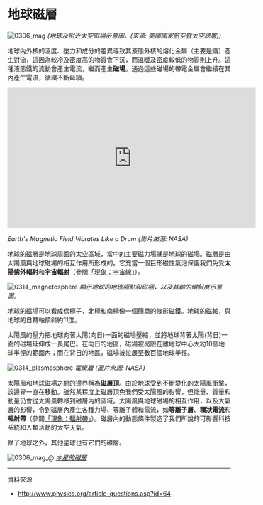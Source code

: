 # 地球磁層

![0306_mag](./static/0313_earth.jpg)
*(地球及附近太空磁場示意圖。(來源: 美國國家航空暨太空總署))*

地球內外核的溫度、壓力和成分的差異導致其液態外核的熔化金屬（主要是鐵）產生對流，這因為較冷及密度高的物質會下沉，而溫暖及密度較低的物質則上升。這種液態鐵的流動會產生電流，繼而產生**磁場**。通過這些磁場的帶電金屬會繼續在其內產生電流，循環不斷延續。

<iframe width="560" height="315" src="https://www.youtube.com/embed/iVSD9x598jw" frameborder="0" allow="accelerometer; autoplay; encrypted-media; gyroscope; picture-in-picture" allowfullscreen></iframe>

*Earth's Magnetic Field Vibrates Like a Drum (影片來源: NASA)*

地球的磁層是地球周圍的太空區域，當中的主要磁力場就是地球的磁場。磁層是由太陽風與地球磁場的相互作用所形成的。它充當一個巨形磁性氣泡保護我們免受**太陽紫外輻射**和**宇宙輻射**（參閱[「現象：宇宙線」](/#/zh_hk/section/phenomena/galactic-cosmic-rays)）。

![0314_magnetosphere](./static/magnesphere.png)
*顯示地球的地理極點和磁極，以及其軸的傾斜度示意圖。*

地球的磁場可以看成偶極子，北極和南極像一個簡單的條形磁鐵。地球的磁軸，與地球的自轉軸傾斜約11度。

太陽風的壓力把地球向著太陽(向日)一面的磁場壓縮，並將地球背著太陽(背日)一面的磁場延伸成一長尾巴。在向日的地區，磁場被局限在離地球中心大約10個地球半徑的範圍內；而在背日的地區，磁場被拉展至數百個地球半徑。

![0314_plasmasphere](./static/0314_plasmasphere.jpg)
*電漿層 (圖片來源: NASA)*

太陽風和地球磁場之間的邊界稱為**磁層頂**。由於地球受到不斷變化的太陽風衝擊，該邊界一直在移動。雖然某程度上磁層頂免我們受太陽風的影響，但能量、質量和動量仍會從太陽風轉移到磁層內的區域。太陽風與地球磁場的相互作用，以及大氣層的影響，令到磁層內產生各種力場、等離子體和電流，如**等離子層**、**環狀電流**和**輻射帶**（參閱[「現象：輻射帶」](/#/zh_hk/section/phenomena/radiation-belt)）。磁層內的動態條件製造了我們所說的可影響科技系統和人類活動的太空天氣。

除了地球之外，其他星球也有它們的磁層。

![0306_mag_@](./static/0306_mag_@.jpg)
*[木星的磁層](http://planetaryexploration-net.planetpatriot.net/jupiter/io/jupiter%27s_magnetosphere.html)*

---

資料來源

- http://www.physics.org/article-questions.asp?id=64
